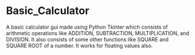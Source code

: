 # Basic_Calculator
A basic calculator gui made using Python Tkinter which consists of arithmetic operations like ADDITION, SUBTRACTION, MULTIPLICATION, and DIVISION.
It also consists of some other functions like SQUARE and SQUARE ROOT of a number.
It works for floating values also.
